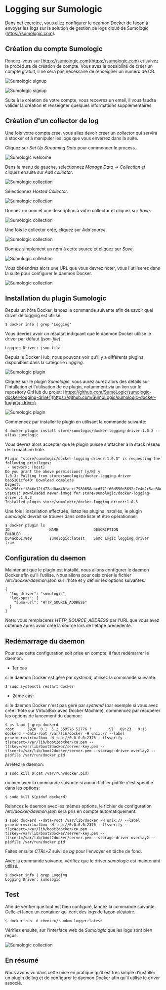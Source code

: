 # Logging sur Sumologic

Dans cet exercice, vous allez configurer le deamon Docker de façon à envoyer les logs sur la solution de gestion de logs cloud de Sumologic (https://sumologic.com).


## Création du compte Sumologic

Rendez-vous sur [https://sumologic.com](https://sumologic.com) et suivez la procédure de création de compte. Vous avez la possibilité de créer un compte gratuit, il ne sera pas nécessaire de renseigner un numéro de CB.

![Sumologic signup](./images/sumo-signup-1.png)

![Sumologic signup](./images/sumo-signup-2.png)

Suite à la création de votre compte, vous recevrez un email, il vous faudra valider la création et renseigner quelques informations supplémentaires.


## Création d'un collector de log

Une fois votre compte crée, vous allez devoir créer un *collector* qui servira à stocker et à manipuler les logs que vous enverrez dans la suite.

Cliquez sur *Set Up Streaming Data* pour commencer le process.

![Sumologic welcome](./images/sumo-welcome.png)

Dans le menu de gauche, sélectionnez *Manage Data* -> *Collection* et cliquez ensuite sur *Add collector*.

![Sumologic collection](./images/sumo-collection-1.png)

Sélectionnez *Hosted Collector*.

![Sumologic collection](./images/sumo-collection-2.png)

Donnez un nom et une description à votre collector et cliquez sur *Save*.

![Sumologic collection](./images/sumo-collection-3.png)

Une fois le collector créé, cliquez sur *Add source*.

![Sumologic collection](./images/sumo-collection-4.png)

Donnez simplement un nom à cette source et cliquez sur *Save*.

![Sumologic collection](./images/sumo-collection-5.png)

Vous obtiendrez alors une URL que vous devrez noter, vous l'utiliserez dans la suite pour configurer le daemon Docker.

![Sumologic collection](./images/sumo-collection-6.png)


## Installation du plugin Sumologic

Depuis un hôte Docker, lancez la commande suivante afin de savoir quel driver de logging est utilisé.

```
$ docker info | grep 'Logging'
```

Vous devriez avoir un résultat indiquant que le daemon Docker utilise le driver par défaut (*json-file*).

```
Logging Driver: json-file
```

Depuis le Docker Hub, nous pouvons voir qu'il y a différents plugins disponibles dans la catégorie *Logging*.

![Sumologic plugin](./images/sumo-plugin-1.png)

Cliquez sur le plugin *Sumologic*, vous aurez aurez alors des détails sur l'intallation et l'utilisation de ce plugin, notamment via un lien sur le repository GitHub du projet: [https://github.com/SumoLogic/sumologic-docker-logging-driver](https://github.com/SumoLogic/sumologic-docker-logging-driver).

![Sumologic plugin](./images/sumo-plugin-2.png)

Commencez par installer le plugin en utilisant la commande suivante:

```
$ docker plugin install store/sumologic/docker-logging-driver:1.0.3 --alias sumologic
```

Vous devrez alors accepter que le plugin puisse s'attacher à la stack réseau de la machine hôte.

```
Plugin "store/sumologic/docker-logging-driver:1.0.3" is requesting the following privileges:
 - network: [host]
Do you grant the above permissions? [y/N] y
1.0.3: Pulling from store/sumologic/docker-logging-driver
bab5101cfe40: Download complete
Digest: sha256:cff846e12fd72ad0ad40faecf7980658abcd571f60d550d5692c7e4d2c5ae80d
Status: Downloaded newer image for store/sumologic/docker-logging-driver:1.0.3
Installed plugin store/sumologic/docker-logging-driver:1.0.3
```

Une fois l'installation effectuée, listez les plugins installés, le plugin *sumologic* devrait se trouver dans cette liste et être opérationnel.

```
$ docker plugin ls
ID                  NAME                DESCRIPTION                 ENABLED
b54acb6179e9        sumologic:latest    Sumo Logic logging driver   true
```


## Configuration du daemon

Maintenant que le plugin est installé, nous allons configurer le daemon Docker afin qu'il l'utilise. Nous allons pour cela créer le fichier */etc/docker/daemon.json* sur l'hôte et y définir les options suivantes.

```
{
  "log-driver": "sumologic",
  "log-opts": {
    "sumo-url": "HTTP_SOURCE_ADDRESS"
  }
}
```

Note: vous remplacerez *HTTP_SOURCE_ADDRESS* par l'URL que vous avez obtenue après avoir créé la source lors de l'étape précédente.


## Redémarrage du daemon

Pour que cette configuration soit prise en compte, il faut redémarrer le daemon.

- 1er cas

si le daemon Docker est géré par *systemd*, utilisez la commande suivante:

```
$ sudo systemctl restart docker
```

- 2ème cas:

si le daemon Docker n'est pas géré par *systemd* (par exemple si vous avez créé l'hôte sur VirtualBox avec Docker Machine), commencez par récupérer les options de lancement du daemon:

```
$ ps faux | grep dockerd
root      3920  0.1  5.2 359576 52776 ?        Sl   09:23   0:15 dockerd --data-root /var/lib/docker -H unix:// --label provider=virtualbox -H tcp://0.0.0.0:2376 --tlsverify --tlscacert=/var/lib/boot2docker/ca.pem --tlskey=/var/lib/boot2docker/server-key.pem --tlscert=/var/lib/boot2docker/server.pem --storage-driver overlay2 --pidfile /var/run/docker.pid
```

Arrêtez le daemon:

```
$ sudo kill $(cat /var/run/docker.pid)
```

ou bien avec la commande suivante si aucun fichier pidfile n'est spécifié dans les options:

```
$ sudo kill $(pidof dockerd)
```

Relancez le daemon avec les mêmes options, le fichier de configuration */etc/docker/daemon.json* sera pris en compte automatiquement.

```
$ sudo dockerd --data-root /var/lib/docker -H unix:// --label provider=virtualbox -H tcp://0.0.0.0:2376 --tlsverify --tlscacert=/var/lib/boot2docker/ca.pem --tlskey=/var/lib/boot2docker/server-key.pem --tlscert=/var/lib/boot2docker/server.pem --storage-driver overlay2 --pidfile /var/run/docker.pid
```

Faites ensuite *CTRL+Z* suivi de *bg* pour l'envoyer en tâche de fond.

Avec la commande suivante, vérifiez que le driver *sumologic* est maintenant utilisé.

```
$ docker info | grep Logging
Logging Driver: sumologic
```

## Test

Afin de vérifier que tout est bien configuré, lancez la commande suivante. Celle-ci lance un container qui écrit des logs de façon aléatoire.

```
$ docker run -d chentex/random-logger:latest
```

Vérifiez ensuite, sur l'interface web de *Sumologic* que les logs sont bien reçus.

![Sumologic collection](./images/sumo-logs.png)


## En résumé

Nous avons vu dans cette mise en pratique qu'il est très simple d'installer un plugin de log et de configurer le daemon Docker afin qu'il utilise le driver associé.
